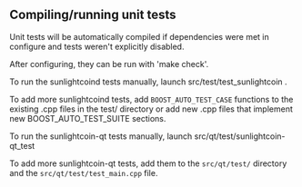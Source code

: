 Compiling/running unit tests
------------------------------------

Unit tests will be automatically compiled if dependencies were met in configure
and tests weren't explicitly disabled.

After configuring, they can be run with 'make check'.

To run the sunlightcoind tests manually, launch src/test/test_sunlightcoin .

To add more sunlightcoind tests, add `BOOST_AUTO_TEST_CASE` functions to the existing
.cpp files in the test/ directory or add new .cpp files that
implement new BOOST_AUTO_TEST_SUITE sections.

To run the sunlightcoin-qt tests manually, launch src/qt/test/sunlightcoin-qt_test

To add more sunlightcoin-qt tests, add them to the `src/qt/test/` directory and
the `src/qt/test/test_main.cpp` file.
